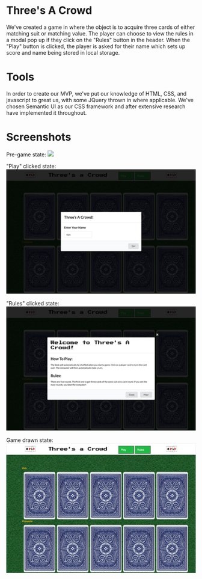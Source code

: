 # Three's A Crowd

We've created a game in where the object is to acquire three cards of either matching suit or matching value. The player can choose to view the rules in a modal pop up if they click on the "Rules" button in the header. When the "Play" button is clicked, the player is asked for their name which sets up score and name being stored in local storage.

# Tools

In order to create our MVP, we've put our knowledge of HTML, CSS, and javascript to great us, with some JQuery thrown in where applicable. We've chosen Semantic UI as our CSS framework and after extensive research have implemented it throughout. 

# Screenshots

Pre-game state:
<img src="./assets/images/pregame.png">

"Play" clicked state:
<img src="./assets/images/nameinput.png">

"Rules" clicked state:
<img src="./assets/images/rules.png">

Game drawn state:
<img src="./assets/images/gamedraw.png">
